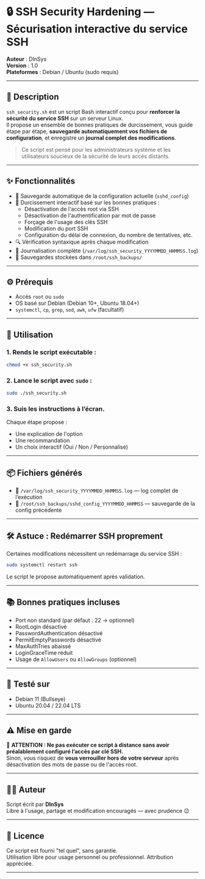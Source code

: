 # 🔒 SSH Security Hardening — Sécurisation interactive du service SSH

**Auteur** : DlnSys  
**Version** : 1.0  
**Plateformes** : Debian / Ubuntu (sudo requis)

---

## 📌 Description

`ssh_security.sh` est un script Bash interactif conçu pour **renforcer la sécurité du service SSH** sur un serveur Linux.  
Il propose un ensemble de bonnes pratiques de durcissement, vous guide étape par étape, **sauvegarde automatiquement vos fichiers de configuration**, et enregistre un **journal complet des modifications**.

> Ce script est pensé pour les administrateurs système et les utilisateurs soucieux de la sécurité de leurs accès distants.

---

## ✨ Fonctionnalités

- 🔐 Sauvegarde automatique de la configuration actuelle (`sshd_config`)
- 🧱 Durcissement interactif basé sur les bonnes pratiques :
  - Désactivation de l'accès root via SSH
  - Désactivation de l'authentification par mot de passe
  - Forçage de l'usage des clés SSH
  - Modification du port SSH
  - Configuration du délai de connexion, du nombre de tentatives, etc.
- 🔍 Vérification syntaxique après chaque modification
- 📝 Journalisation complète (`/var/log/ssh_security_YYYYMMDD_HHMMSS.log`)
- 📁 Sauvegardes stockées dans `/root/ssh_backups/`

---

## ⚙️ Prérequis

- Accès `root` ou `sudo`
- OS basé sur Debian (Debian 10+, Ubuntu 18.04+)
- `systemctl`, `cp`, `grep`, `sed`, `awk`, `ufw` (facultatif)

---

## 🚀 Utilisation

### 1. Rends le script exécutable :
```bash
chmod +x ssh_security.sh
```

### 2. Lance le script avec `sudo` :
```bash
sudo ./ssh_security.sh
```

### 3. Suis les instructions à l’écran.

Chaque étape propose :
- Une explication de l'option
- Une recommandation
- Un choix interactif (Oui / Non / Personnalisé)

---

## 📦 Fichiers générés

- 🧾 `/var/log/ssh_security_YYYYMMDD_HHMMSS.log` — log complet de l’exécution
- 📂 `/root/ssh_backups/sshd_config_YYYYMMDD_HHMMSS` — sauvegarde de la config précédente

---

## 🛠️ Astuce : Redémarrer SSH proprement

Certaines modifications nécessitent un redémarrage du service SSH :

```bash
sudo systemctl restart ssh
```

Le script le propose automatiquement après validation.

---

## 📚 Bonnes pratiques incluses

- Port non standard (par défaut : 22 → optionnel)
- RootLogin désactivé
- PasswordAuthentication désactivé
- PermitEmptyPasswords désactivé
- MaxAuthTries abaissé
- LoginGraceTime réduit
- Usage de `AllowUsers` ou `AllowGroups` (optionnel)

---

## 🧪 Testé sur

- Debian 11 (Bullseye)
- Ubuntu 20.04 / 22.04 LTS

---

## ⚠️ Mise en garde

🔴 **ATTENTION : Ne pas exécuter ce script à distance sans avoir préalablement configuré l’accès par clé SSH.**  
Sinon, vous risquez de **vous verrouiller hors de votre serveur** après désactivation des mots de passe ou de l'accès root.

---

## 🧑‍💻 Auteur

Script écrit par **DlnSys**  
Libre à l'usage, partage et modification encouragés — avec prudence 😉

---

## 🧾 Licence

Ce script est fourni "tel quel", sans garantie.  
Utilisation libre pour usage personnel ou professionnel. Attribution appréciée.

---
